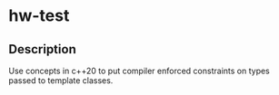 # hw-test

## Description

Use concepts in c++20 to put compiler enforced constraints on types passed to template classes.

